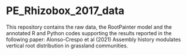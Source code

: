 # PE_Rhizobox_2017_data
This repository contains the raw data, the RootPainter model and the annotated R and Python codes supporting the results reported in the following paper: Alonso-Crespo et al (2021) Assembly history modulates vertical root distribution in grassland communities.
